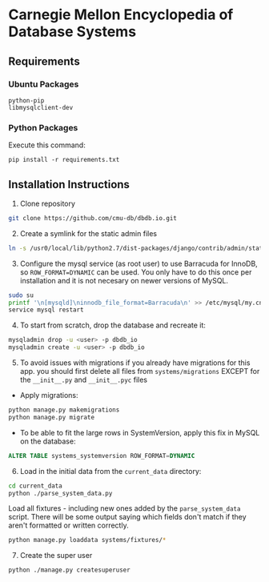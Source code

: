 Carnegie Mellon Encyclopedia of Database Systems
============

## Requirements

### Ubuntu Packages

```
python-pip
libmysqlclient-dev
```
### Python Packages

Execute this command:
```
pip install -r requirements.txt
```

## Installation Instructions

1. Clone repository
```bash
git clone https://github.com/cmu-db/dbdb.io.git
```

2. Create a symlink for the static admin files
```bash
ln -s /usr0/local/lib/python2.7/dist-packages/django/contrib/admin/static/admin website/static/admin
```

3. Configure the mysql service (as root user) to use Barracuda for InnoDB, so `ROW_FORMAT=DYNAMIC` can be used. You only have to do this once per installation and it is not necesary on newer versions of MySQL.
```bash
sudo su
printf '\n[mysqld]\ninnodb_file_format=Barracuda\n' >> /etc/mysql/my.cnf
service mysql restart
```

4. To start from scratch, drop the database and recreate it:
```bash
mysqladmin drop -u <user> -p dbdb_io
mysqladmin create -u <user> -p dbdb_io
```

5.  To avoid issues with migrations if you already have migrations for this app. you should first delete all files from `systems/migrations` EXCEPT for the `__init__.py` and `__init__.pyc` files

  * Apply migrations:
```bash
python manage.py makemigrations
python manage.py migrate
```

  * To be able to fit the large rows in SystemVersion, apply this fix in MySQL on the database:
```sql
ALTER TABLE systems_systemversion ROW_FORMAT=DYNAMIC
```

6. Load in the initial data from the `current_data` directory:
```bash
cd current_data
python ./parse_system_data.py
```

   Load all fixtures - including new ones added by the `parse_system_data` script. There will be some output saying which fields don't match if they aren't formatted or written correctly.  
```bash
python manage.py loaddata systems/fixtures/*
```

7. Create the super user
```
python ./manage.py createsuperuser
```